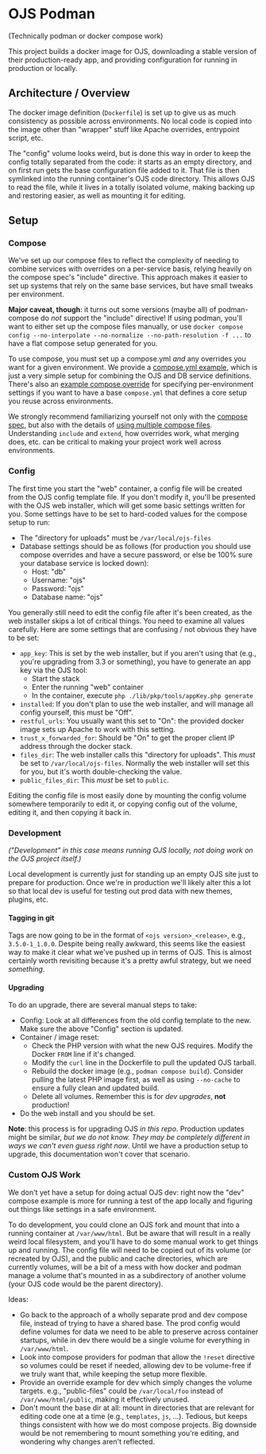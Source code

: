 # OJS Podman

(Technically podman or docker compose work)

This project builds a docker image for OJS, downloading a stable version of
their production-ready app, and providing configuration for running in
production or locally.

## Architecture / Overview

The docker image definition (`Dockerfile`) is set up to give us as much
consistency as possible across environments. No local code is copied into the
image other than "wrapper" stuff like Apache overrides, entrypoint script, etc.

The "config" volume looks weird, but is done this way in order to keep the
config totally separated from the code: it starts as an empty directory, and on
first run gets the base configuration file added to it. That file is then
symlinked into the running container's OJS code directory. This allows OJS to
read the file, while it lives in a totally isolated volume, making backing up
and restoring easier, as well as mounting it for editing.

## Setup

### Compose

We've set up our compose files to reflect the complexity of needing to combine
services with overrides on a per-service basis, relying heavily on the compose
spec's "include" directive. This approach makes it easier to set up systems
that rely on the same base services, but have small tweaks per environment.

**Major caveat, though**: it turns out some versions (maybe all) of
podman-compose do *not* support the "include" directive! If using podman,
you'll want to either set up the compose files manually, or use `docker compose
config --no-interpolate --no-normalize --no-path-resolution -f ...` to have a
flat compose setup generated for you.

To use compose, you must set up a compose.yml *and* any overrides you want for
a given environment. We provide a [compose.yml example][2], which is just a
very simple setup for combining the OJS and DB service definitions. There's
also an [example compose override][3] for specifying per-environment settings
if you want to have a base `compose.yml` that defines a core setup you reuse
across environments.

We strongly recommend familiarizing yourself not only with the [compose
spec][1], but also with the details of [using multiple compose files][4].
Understanding `include` and `extend`, how overrides work, what merging does,
etc. can be critical to making your project work well across environments.

[1]: <https://docs.docker.com/reference/compose-file/>
[2]: <compose-example.yml>
[3]: <compose.override-example.yml>
[4]: <https://docs.docker.com/compose/how-tos/multiple-compose-files/>

### Config

The first time you start the "web" container, a config file will be created
from the OJS config template file. If you don't modify it, you'll be presented
with the OJS web installer, which will get some basic settings written for you.
Some settings have to be set to hard-coded values for the compose setup to run:

- The "directory for uploads" must be `/var/local/ojs-files`
- Database settings should be as follows (for production you should use compose
  overrides and have a secure password, or else be 100% sure your database
  service is locked down):
  - Host: "db"
  - Username: "ojs"
  - Password: "ojs"
  - Database name: "ojs"

You generally still need to edit the config file after it's been created, as
the web installer skips a lot of critical things. You need to examine all
values carefully. Here are some settings that are confusing / not obvious they
have to be set:

- `app_key`: This is set by the web installer, but if you aren't using that
  (e.g., you're upgrading from 3.3 or something), you have to generate an app
  key via the OJS tool:
  - Start the stack
  - Enter the running "web" container
  - In the container, execute `php ./lib/pkp/tools/appKey.php generate`
- `installed`: If you don't plan to use the web installer, and will manage all
  config yourself, this must be "Off".
- `restful_urls`: You usually want this set to "On": the provided docker image
  sets up Apache to work with this setting.
- `trust_x_forwarded_for`: Should be "On" to get the proper client IP address
  through the docker stack.
- `files_dir`: The web installer calls this "directory for uploads". This
  *must* be set to `/var/local/ojs-files`. Normally the web installer will set
  this for you, but it's worth double-checking the value.
- `public_files_dir`: This *must* be set to `public`.

Editing the config file is most easily done by mounting the config volume
somewhere temporarily to edit it, or copying config out of the volume, editing
it, and then copying it back in.

### Development

*("Development" in this case means running OJS locally, not doing work on the
OJS project itself.)*

Local development is currently just for standing up an empty OJS site just to
prepare for production. Once we're in production we'll likely alter this a lot
so that local dev is useful for testing out prod data with new themes, plugins,
etc.

#### Tagging in git

Tags are now going to be in the format of `<ojs version>_<release>`, e.g.,
`3.5.0-1_1.0.0`. Despite being really awkward, this seems like the easiest way
to make it clear what we've pushed up in terms of OJS. This is almost certainly
worth revisiting because it's a pretty awful strategy, but we need *something*.

#### Upgrading

To do an upgrade, there are several manual steps to take:

- Config: Look at all differences from the old config template to the new. Make
  sure the above "Config" section is updated.
- Container / image reset:
  - Check the PHP version with what the new OJS requires. Modify the Docker
    `FROM` line if it's changed.
  - Modify the `curl` line in the Dockerfile to pull the updated OJS tarball.
  - Rebuild the docker image (e.g., `podman compose build`). Consider pulling
    the latest PHP image first, as well as using `--no-cache` to ensure a fully
    clean and updated build.
  - Delete all volumes. Remember this is for *dev upgrades*, **not**
    production!
- Do the web install and you should be set.

**Note**: this process is for upgrading OJS *in this repo*. Production updates
might be similar, *but we do not know. They may be completely different in ways
we can't even guess right now*. Until we have a production setup to upgrade,
this documentation won't cover that scenario.

### Custom OJS Work

We don't yet have a setup for doing actual OJS dev: right now the "dev" compose
example is more for running a test of the app locally and figuring out things
like settings in a safe environment.

To do development, you could clone an OJS fork and mount that into a running
container at `/var/www/html`. But be aware that will result in a really weird
local filesystem, and you'll have to do some manual work to get things up and
running. The config file will need to be copied out of its volume (or recreated
by OJS), and the public and cache directories, which are currently volumes,
will be a bit of a mess with how docker and podman manage a volume that's
mounted in as a subdirectory of another volume (your OJS code would be the
parent directory).

Ideas:

- Go back to the approach of a wholly separate prod and dev compose file,
  instead of trying to have a shared base. The prod config would define volumes
  for data we need to be able to preserve across container startups, while in
  dev there would be a single volume for everything in `/var/www/html`.
- Look into compose providers for podman that allow the `!reset` directive so
  volumes could be reset if needed, allowing dev to be volume-free if we truly
  want that, while keeping the setup more flexible.
- Provide an override example for dev which simply changes the volume targets.
  e.g., "public-files" could be `/var/local/foo` instead of
  `/var/www/html/public`, making it effectively unused.
- Don't mount the base dir at all: mount in directories that are relevant for
  editing code one at a time (e.g., `templates`, `js`, ...). Tedious, but keeps
  things consistent with how we do most compose projects. Big downside would be
  not remembering to mount something you're editing, and wondering why changes
  aren't reflected.
